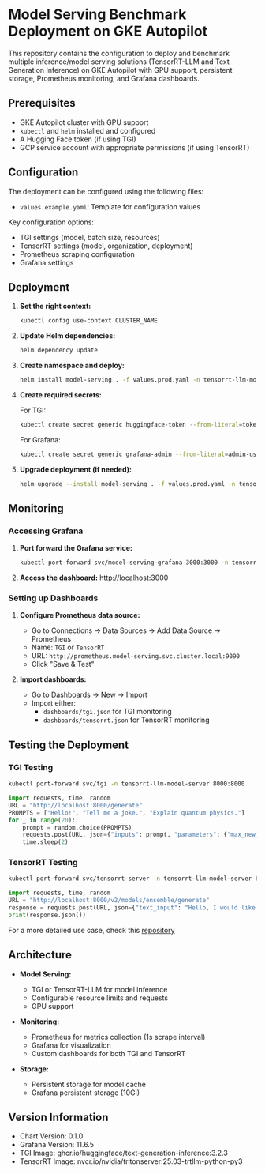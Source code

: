 # Model Serving Benchmark Deployment on GKE Autopilot

This repository contains the configuration to deploy and benchmark multiple inference/model serving solutions (TensorRT-LLM and Text Generation Inference) on GKE Autopilot with GPU support, persistent storage, Prometheus monitoring, and Grafana dashboards.

## Prerequisites

- GKE Autopilot cluster with GPU support
- `kubectl` and `helm` installed and configured
- A Hugging Face token (if using TGI)
- GCP service account with appropriate permissions (if using TensorRT)

## Configuration

The deployment can be configured using the following files:
- `values.example.yaml`: Template for configuration values

Key configuration options:
- TGI settings (model, batch size, resources)
- TensorRT settings (model, organization, deployment)
- Prometheus scraping configuration
- Grafana settings

## Deployment

1. **Set the right context:**

   ```bash
   kubectl config use-context CLUSTER_NAME
   ```

2. **Update Helm dependencies:**

   ```bash
   helm dependency update
   ```

3. **Create namespace and deploy:**

   ```bash
   helm install model-serving . -f values.prod.yaml -n tensorrt-llm-model-server --create-namespace
   ```

4. **Create required secrets:**

   For TGI:
   ```bash
   kubectl create secret generic huggingface-token --from-literal=token="<your-token>" -n tensorrt-llm-model-server
   ```

   For Grafana:
   ```bash
   kubectl create secret generic grafana-admin --from-literal=admin-user=admin --from-literal=admin-password=admin -n tensorrt-llm-model-server
   ```

5. **Upgrade deployment (if needed):**

   ```bash
   helm upgrade --install model-serving . -f values.prod.yaml -n tensorrt-llm-model-server
   ```

## Monitoring

### Accessing Grafana

1. **Port forward the Grafana service:**
   ```bash
   kubectl port-forward svc/model-serving-grafana 3000:3000 -n tensorrt-llm-model-server
   ```

2. **Access the dashboard:** http://localhost:3000

### Setting up Dashboards

1. **Configure Prometheus data source:**
   - Go to Connections → Data Sources → Add Data Source → Prometheus
   - Name: `TGI` or `TensorRT`
   - URL: `http://prometheus.model-serving.svc.cluster.local:9090`
   - Click "Save & Test"

2. **Import dashboards:**
   - Go to Dashboards → New → Import
   - Import either:
     - `dashboards/tgi.json` for TGI monitoring
     - `dashboards/tensorrt.json` for TensorRT monitoring

## Testing the Deployment

### TGI Testing

```bash
kubectl port-forward svc/tgi -n tensorrt-llm-model-server 8000:8000
```

```python
import requests, time, random
URL = "http://localhost:8000/generate"
PROMPTS = ["Hello!", "Tell me a joke.", "Explain quantum physics."]
for _ in range(20):
    prompt = random.choice(PROMPTS)
    requests.post(URL, json={"inputs": prompt, "parameters": {"max_new_tokens": 32}})
    time.sleep(2)
```

### TensorRT Testing

```bash
kubectl port-forward svc/tensorrt-server -n tensorrt-llm-model-server 8000:8000
```

```python
import requests, time, random
URL = "http://localhost:8000/v2/models/ensemble/generate"
response = requests.post(URL, json={"text_input": "Hello, I would like to know if my son is covered by my car insurance policy to drive my vehicle?", "max_tokens": 2048, "bad_words": "", "stop_words": ""})
print(response.json())
```

For a more detailed use case, check this [repository](https://github.com/elamribadrayour/tensorrt-llm-model-user)


## Architecture

- **Model Serving:**
  - TGI or TensorRT-LLM for model inference
  - Configurable resource limits and requests
  - GPU support
  
- **Monitoring:**
  - Prometheus for metrics collection (1s scrape interval)
  - Grafana for visualization
  - Custom dashboards for both TGI and TensorRT

- **Storage:**
  - Persistent storage for model cache
  - Grafana persistent storage (10Gi)

## Version Information

- Chart Version: 0.1.0
- Grafana Version: 11.6.5
- TGI Image: ghcr.io/huggingface/text-generation-inference:3.2.3
- TensorRT Image: nvcr.io/nvidia/tritonserver:25.03-trtllm-python-py3
